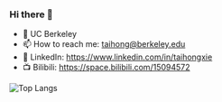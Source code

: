 ### Hi there 👋
- 🏫 UC Berkeley
- 📫 How to reach me: taihong@berkeley.edu
- 🐧 LinkedIn: https://www.linkedin.com/in/taihongxie
- 📺 Bilibili: https://space.bilibili.com/15094572
  
<!--
**pxmkv/pxmkv** is a ✨ _special_ ✨ repository because its `README.md` (this file) appears on your GitHub profile.

Here are some ideas to get you started:

- 🔭 I’m currently working on ...
- 🌱 I’m currently learning ...
- 👯 I’m looking to collaborate on ...
- 🤔 I’m looking for help with ...
- 💬 Ask me about ...

- ⚡ Fun fact: ...
[![Anurag's GitHub stats-Dark](https://github-readme-stats.vercel.app/api?username=pxmkv&show_icons=true&theme=dark#gh-dark-mode-only)](https://github.com/anuraghazra/github-readme-stats#gh-dark-mode-only)
[![Anurag's GitHub stats-Light](https://github-readme-stats.vercel.app/api?username=pxmkv&show_icons=true&theme=default#gh-light-mode-only)](https://github.com/anuraghazra/github-readme-stats#gh-light-mode-only)

-->
![Top Langs](https://github-readme-stats.vercel.app/api/top-langs/?username=pxmkv&layout=compact&exclude_repo=unusedpxmkv.github.io&title_color=ffffff&icon_color=bb2acf&text_color=daf7dc&bg_color=151515)

